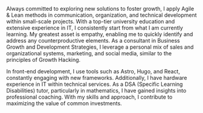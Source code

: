 Always committed to exploring new solutions to foster growth, I apply Agile & Lean methods in communication, organization, and technical development within small-scale projects. With a top-tier university education and extensive experience in IT, I consistently start from what I am currently learning. My greatest asset is empathy, enabling me to quickly identify and address any counterproductive elements. As a consultant in Business Growth and Development Strategies, I leverage a personal mix of sales and organizational systems, marketing, and social media, similar to the principles of Growth Hacking.

In front-end development, I use tools such as Astro, Hugo, and React, constantly engaging with new frameworks. Additionally, I have hardware experience in IT within technical services. As a DSA (Specific Learning Disabilities) tutor, particularly in mathematics, I have gained insights into professional coaching. With my skills and approach, I contribute to maximizing the value of common investments.
